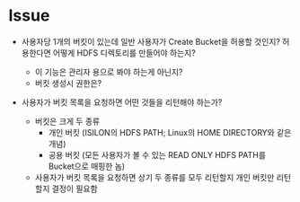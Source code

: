 # Issue

* 사용자당 1개의 버킷이 있는데 일반 사용자가 Create Bucket을 허용할 것인지? 허용한다면 어떻게 HDFS 디렉토리를 만들어야 하는지?
  * 이 기능은 관리자 용으로 봐야 하는게 아닌지?
  * 버킷 생성시 권한은?

* 사용자가 버킷 목록을 요청하면 어떤 것들을 리턴해야 하는가?
  * 버킷은 크게 두 종류
    * 개인 버킷 (ISILON의 HDFS PATH; Linux의 HOME DIRECTORY와 같은 개념)
    * 공용 버킷 (모든 사용자가 볼 수 있는 READ ONLY HDFS PATH를 Bucket으로 매핑한 놈)
  * 사용자가 버킷 목록을 요청하면 상기 두 종류를 모두 리턴할지 개인 버킷만 리턴할지 결정이 필요함

